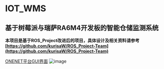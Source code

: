 # IOT_WMS

基于树莓派与瑞萨RA6M4开发板的智能仓储监测系统
---
**本项目是基于ROS_Project改进后的项目，具体设计及相关资料请参考[https://github.com/kurisaW/ROS_Project-Team](https://github.com/kurisaW/ROS_Project-Team)**

[ONENET平台GUI界面](https://open.iot.10086.cn/view/main/index.html#/share2d?id=62eb7def1c9f6d0035a4425d)
![image](https://user-images.githubusercontent.com/98592772/206880118-7dd43408-db89-46c6-9cbc-3e78190ffb7e.png)
